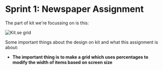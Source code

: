 # Sprint 1: Newspaper Assignment

The part of kit we're focussing on is this:

![Kit.se grid](https://github.com/Technigo/assignment-news-paper/blob/master/kit-grid.png)

Some important things about the design on kit and what this assignment is about:

* **The important thing is to make a grid which uses percentages to modify the width of items based on screen size**
